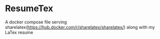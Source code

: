 # ResumeTex
A docker compose file serving sharelatex(https://hub.docker.com/r/sharelatex/sharelatex/) along with my LaTex resume
